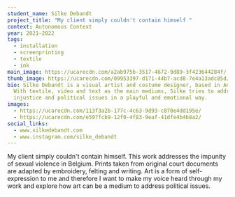 ```yaml
---
student_name: Silke Debandt
project_title: "My client simply couldn't contain himself "
context: Autonomous Context
year: 2021—2022
tags:
  - installation
  - screenprinting
  - textile
  - ink
main_image: https://ucarecdn.com/a2ab975b-3517-4672-9d89-3f423644284f/
thumb_image: https://ucarecdn.com/09953397-d171-44b7-acd8-7e4a13adc85d/
bio: Silke Debandt is a visual artist and costume designer, based in Antwerp.
  With textile, video and text as the main mediums, Silke tries to address
  injustice and political issues in a playful and emotional way.
images:
  - https://ucarecdn.com/113f3a2b-177c-4c63-9d93-c870e4dd195e/
  - https://ucarecdn.com/e597fcb9-12f0-4f83-9eaf-41dfe4b4b8a2/
social_links:
  - www.silkedebandt.com
  - www.instagram.com/silke_debandt
---
```

My client simply couldn't contain himself. This work addresses the impunity of sexual violence in Belgium. Prints taken from original court documents are adapted by embroidery, felting and writing. Art is a form of self-expression to me and therefore I want to make my voice heard through my work and explore how art can be a medium to address political issues.